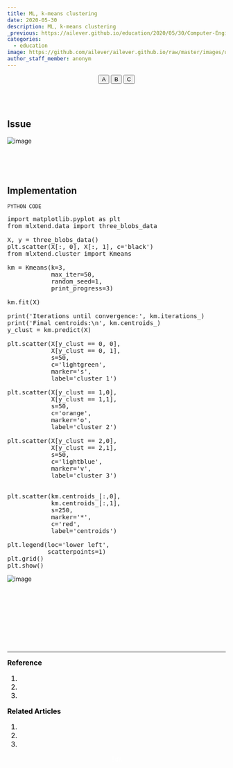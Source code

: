 ```yaml
---
title: ML, k-means clustering
date: 2020-05-30
description: ML, k-means clustering
_previous: https://ailever.github.io/education/2020/05/30/Computer-Engineering/
categories:
  - education
image: https://github.com/ailever/ailever.github.io/raw/master/images/unsplash/gray_Machine_Learning.png
author_staff_member: anonym
---
```


<!-- Top Block -->
<div align="center" class="top_btn_box">
  <button class="top_btn" type="button" onclick="location.href='#'">A</button>
  <button class="top_btn" type="button" onclick="location.href='#'">B</button>
  <button class="top_btn" type="button" onclick="location.href='#'">C</button>
</div><br><br><br>
<!-- Top Block -->

<!-- Content Block -->
## Issue
![image](https://user-images.githubusercontent.com/52376448/83324487-7d5dfc80-a2a0-11ea-817d-ab00d81a14e2.png)

<br><br><br>

## Implementation
`PYTHON CODE`
<pre class="python-code">
import matplotlib.pyplot as plt
from mlxtend.data import three_blobs_data

X, y = three_blobs_data()
plt.scatter(X[:, 0], X[:, 1], c='black')
from mlxtend.cluster import Kmeans

km = Kmeans(k=3,
            max_iter=50,
            random_seed=1,
            print_progress=3)

km.fit(X)

print('Iterations until convergence:', km.iterations_)
print('Final centroids:\n', km.centroids_)
y_clust = km.predict(X)

plt.scatter(X[y_clust == 0, 0],
            X[y_clust == 0, 1],
            s=50,
            c='lightgreen',
            marker='s',
            label='cluster 1')

plt.scatter(X[y_clust == 1,0],
            X[y_clust == 1,1],
            s=50,
            c='orange',
            marker='o',
            label='cluster 2')

plt.scatter(X[y_clust == 2,0],
            X[y_clust == 2,1],
            s=50,
            c='lightblue',
            marker='v',
            label='cluster 3')


plt.scatter(km.centroids_[:,0],
            km.centroids_[:,1],
            s=250,
            marker='*',
            c='red',
            label='centroids')

plt.legend(loc='lower left',
           scatterpoints=1)
plt.grid()
plt.show()
</pre>

![image](https://user-images.githubusercontent.com/56889151/83323053-315a8a00-a297-11ea-9b86-1495d9374762.png)

<div align="left" style="font-size:medium;font-weight:normal;color:black;background-color:unset;">　<br><br></div>
<div align="left" style="font-size:medium;font-weight:normal;color:black;background-color:unset;">　<br><br></div>
<div align="left" style="font-size:medium;font-weight:normal;color:black;background-color:unset;">　<br><br></div>
<!-- Content Block -->

---

<!-- Reference Block -->
<div align="left" style="font-size:medium;font-weight:normal;color:black;background-color:unset;">
<b>Reference</b>
<ol>
  <li></li>
  <li></li>
  <li></li>
</ol>
</div>
<!-- Reference Block -->

<!-- Article Block -->
<div align="left" style="font-size:medium;font-weight:normal;color:black;background-color:unset;">
<b>Related Articles</b>
<ol>
  <li></li>
  <li></li>
  <li></li>
</ol>
</div>
<!-- Article Block -->

<!-- Bottom Block -->
<div align="center" class="bottom_btn_box">
  <span class="bottom_btn"><a href="https://github.com/ailever/ailever.github.io/blob/master/_posts/education/2020-05-30-_CE-en-kmeans.md" target="_blank" style="color:white">Edit</a></span>
</div>
<!-- Bottom Block -->

<!-- Notice
# Mathematical Expression
- outline : $  $
- inline  : $$  $$

# Default Div Tag
- align : left, right, center
- font-size : xx-small, x-small, small, medium, large, x-large, xx-large
- font-weight : normal, bold
- color : red, orange, yellow, green, cyan, blue, purple, pink, white, gray, brown
- background-color : red, orange, yellow, green, cyan, blue, purple, pink, white, gray, brown

# Html Ref
- color code : https://htmlcolorcodes.com/
- tags : https://www.w3schools.com/tags/default.asp
- attributes : https://www.w3schools.com/tags/ref_attributes.asp
Notice -->



